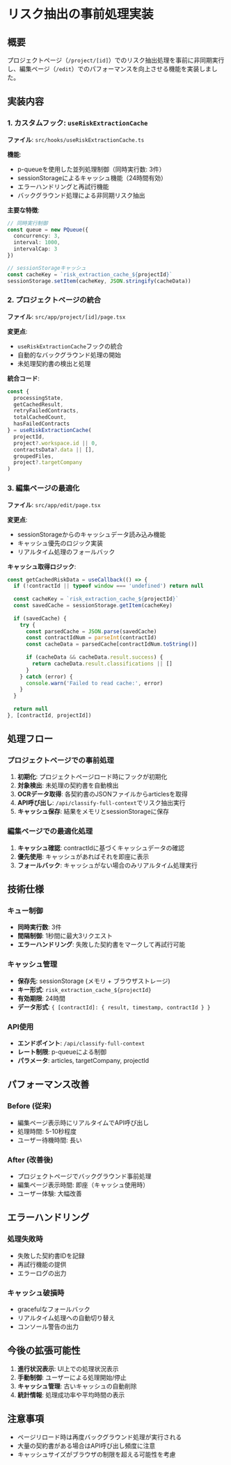 # リスク抽出の事前処理実装

## 概要

プロジェクトページ（`/project/[id]`）でのリスク抽出処理を事前に非同期実行し、編集ページ（`/edit`）でのパフォーマンスを向上させる機能を実装しました。

## 実装内容

### 1. カスタムフック: `useRiskExtractionCache`

**ファイル**: `src/hooks/useRiskExtractionCache.ts`

**機能**:
- p-queueを使用した並列処理制御（同時実行数: 3件）
- sessionStorageによるキャッシュ機能（24時間有効）
- エラーハンドリングと再試行機能
- バックグラウンド処理による非同期リスク抽出

**主要な特徴**:
```typescript
// 同時実行制御
const queue = new PQueue({ 
  concurrency: 3,
  interval: 1000,
  intervalCap: 3
})

// sessionStorageキャッシュ
const cacheKey = `risk_extraction_cache_${projectId}`
sessionStorage.setItem(cacheKey, JSON.stringify(cacheData))
```

### 2. プロジェクトページの統合

**ファイル**: `src/app/project/[id]/page.tsx`

**変更点**:
- `useRiskExtractionCache`フックの統合
- 自動的なバックグラウンド処理の開始
- 未処理契約書の検出と処理

**統合コード**:
```typescript
const {
  processingState,
  getCachedResult,
  retryFailedContracts,
  totalCachedCount,
  hasFailedContracts
} = useRiskExtractionCache(
  projectId,
  project?.workspace.id || 0,
  contractsData?.data || [],
  groupedFiles,
  project?.targetCompany
)
```

### 3. 編集ページの最適化

**ファイル**: `src/app/edit/page.tsx`

**変更点**:
- sessionStorageからのキャッシュデータ読み込み機能
- キャッシュ優先のロジック実装
- リアルタイム処理のフォールバック

**キャッシュ取得ロジック**:
```typescript
const getCachedRiskData = useCallback(() => {
  if (!contractId || typeof window === 'undefined') return null
  
  const cacheKey = `risk_extraction_cache_${projectId}`
  const savedCache = sessionStorage.getItem(cacheKey)
  
  if (savedCache) {
    try {
      const parsedCache = JSON.parse(savedCache)
      const contractIdNum = parseInt(contractId)
      const cacheData = parsedCache[contractIdNum.toString()]
      
      if (cacheData && cacheData.result.success) {
        return cacheData.result.classifications || []
      }
    } catch (error) {
      console.warn('Failed to read cache:', error)
    }
  }
  
  return null
}, [contractId, projectId])
```

## 処理フロー

### プロジェクトページでの事前処理

1. **初期化**: プロジェクトページロード時にフックが初期化
2. **対象検出**: 未処理の契約書を自動検出
3. **OCRデータ取得**: 各契約書のJSONファイルからarticlesを取得
4. **API呼び出し**: `/api/classify-full-context`でリスク抽出実行
5. **キャッシュ保存**: 結果をメモリとsessionStorageに保存

### 編集ページでの最適化処理

1. **キャッシュ確認**: contractIdに基づくキャッシュデータの確認
2. **優先使用**: キャッシュがあればそれを即座に表示
3. **フォールバック**: キャッシュがない場合のみリアルタイム処理実行

## 技術仕様

### キュー制御
- **同時実行数**: 3件
- **間隔制御**: 1秒間に最大3リクエスト
- **エラーハンドリング**: 失敗した契約書をマークして再試行可能

### キャッシュ管理
- **保存先**: sessionStorage (メモリ + ブラウザストレージ)
- **キー形式**: `risk_extraction_cache_${projectId}`
- **有効期限**: 24時間
- **データ形式**: `{ [contractId]: { result, timestamp, contractId } }`

### API使用
- **エンドポイント**: `/api/classify-full-context`
- **レート制限**: p-queueによる制御
- **パラメータ**: articles, targetCompany, projectId

## パフォーマンス改善

### Before (従来)
- 編集ページ表示時にリアルタイムでAPI呼び出し
- 処理時間: 5-10秒程度
- ユーザー待機時間: 長い

### After (改善後)
- プロジェクトページでバックグラウンド事前処理
- 編集ページ表示時間: 即座（キャッシュ使用時）
- ユーザー体験: 大幅改善

## エラーハンドリング

### 処理失敗時
- 失敗した契約書IDを記録
- 再試行機能の提供
- エラーログの出力

### キャッシュ破損時
- gracefulなフォールバック
- リアルタイム処理への自動切り替え
- コンソール警告の出力

## 今後の拡張可能性

1. **進行状況表示**: UI上での処理状況表示
2. **手動制御**: ユーザーによる処理開始/停止
3. **キャッシュ管理**: 古いキャッシュの自動削除
4. **統計情報**: 処理成功率や平均時間の表示

## 注意事項

- ページリロード時は再度バックグラウンド処理が実行される
- 大量の契約書がある場合はAPI呼び出し頻度に注意
- キャッシュサイズがブラウザの制限を超える可能性を考慮